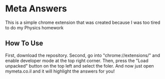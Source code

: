 # Meta Answers
This is a simple chrome extension that was created because I was too tired to do my Physics homework
## How To Use
First, download the repository.
Second, go into "chrome://extensions/" and enable developer mode at the top right corner.
Then, press the "Load unpacked" button on the top left and select the foler.
And now just open mymeta.co.il and it will highlight the answers for you!
